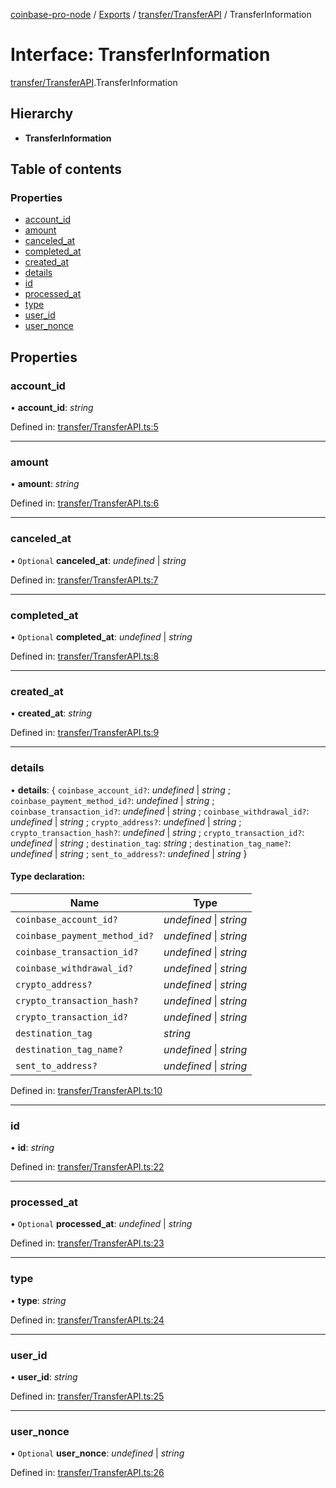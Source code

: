 [coinbase-pro-node](../../README.md) / [Exports](../../modules.md) / [transfer/TransferAPI](../../modules/transfer_transferapi.md) / TransferInformation

# Interface: TransferInformation

[transfer/TransferAPI](../../modules/transfer_transferapi.md).TransferInformation

## Hierarchy

- **TransferInformation**

## Table of contents

### Properties

- [account_id](transferapi.transferinformation.md#account_id)
- [amount](transferapi.transferinformation.md#amount)
- [canceled_at](transferapi.transferinformation.md#canceled_at)
- [completed_at](transferapi.transferinformation.md#completed_at)
- [created_at](transferapi.transferinformation.md#created_at)
- [details](transferapi.transferinformation.md#details)
- [id](transferapi.transferinformation.md#id)
- [processed_at](transferapi.transferinformation.md#processed_at)
- [type](transferapi.transferinformation.md#type)
- [user_id](transferapi.transferinformation.md#user_id)
- [user_nonce](transferapi.transferinformation.md#user_nonce)

## Properties

### account_id

• **account_id**: _string_

Defined in: [transfer/TransferAPI.ts:5](https://github.com/bennycode/coinbase-pro-node/blob/7d07dce/src/transfer/TransferAPI.ts#L5)

---

### amount

• **amount**: _string_

Defined in: [transfer/TransferAPI.ts:6](https://github.com/bennycode/coinbase-pro-node/blob/7d07dce/src/transfer/TransferAPI.ts#L6)

---

### canceled_at

• `Optional` **canceled_at**: _undefined_ \| _string_

Defined in: [transfer/TransferAPI.ts:7](https://github.com/bennycode/coinbase-pro-node/blob/7d07dce/src/transfer/TransferAPI.ts#L7)

---

### completed_at

• `Optional` **completed_at**: _undefined_ \| _string_

Defined in: [transfer/TransferAPI.ts:8](https://github.com/bennycode/coinbase-pro-node/blob/7d07dce/src/transfer/TransferAPI.ts#L8)

---

### created_at

• **created_at**: _string_

Defined in: [transfer/TransferAPI.ts:9](https://github.com/bennycode/coinbase-pro-node/blob/7d07dce/src/transfer/TransferAPI.ts#L9)

---

### details

• **details**: { `coinbase_account_id?`: _undefined_ \| _string_ ; `coinbase_payment_method_id?`: _undefined_ \| _string_ ; `coinbase_transaction_id?`: _undefined_ \| _string_ ; `coinbase_withdrawal_id?`: _undefined_ \| _string_ ; `crypto_address?`: _undefined_ \| _string_ ; `crypto_transaction_hash?`: _undefined_ \| _string_ ; `crypto_transaction_id?`: _undefined_ \| _string_ ; `destination_tag`: _string_ ; `destination_tag_name?`: _undefined_ \| _string_ ; `sent_to_address?`: _undefined_ \| _string_ }

#### Type declaration:

| Name                          | Type                    |
| ----------------------------- | ----------------------- |
| `coinbase_account_id?`        | _undefined_ \| _string_ |
| `coinbase_payment_method_id?` | _undefined_ \| _string_ |
| `coinbase_transaction_id?`    | _undefined_ \| _string_ |
| `coinbase_withdrawal_id?`     | _undefined_ \| _string_ |
| `crypto_address?`             | _undefined_ \| _string_ |
| `crypto_transaction_hash?`    | _undefined_ \| _string_ |
| `crypto_transaction_id?`      | _undefined_ \| _string_ |
| `destination_tag`             | _string_                |
| `destination_tag_name?`       | _undefined_ \| _string_ |
| `sent_to_address?`            | _undefined_ \| _string_ |

Defined in: [transfer/TransferAPI.ts:10](https://github.com/bennycode/coinbase-pro-node/blob/7d07dce/src/transfer/TransferAPI.ts#L10)

---

### id

• **id**: _string_

Defined in: [transfer/TransferAPI.ts:22](https://github.com/bennycode/coinbase-pro-node/blob/7d07dce/src/transfer/TransferAPI.ts#L22)

---

### processed_at

• `Optional` **processed_at**: _undefined_ \| _string_

Defined in: [transfer/TransferAPI.ts:23](https://github.com/bennycode/coinbase-pro-node/blob/7d07dce/src/transfer/TransferAPI.ts#L23)

---

### type

• **type**: _string_

Defined in: [transfer/TransferAPI.ts:24](https://github.com/bennycode/coinbase-pro-node/blob/7d07dce/src/transfer/TransferAPI.ts#L24)

---

### user_id

• **user_id**: _string_

Defined in: [transfer/TransferAPI.ts:25](https://github.com/bennycode/coinbase-pro-node/blob/7d07dce/src/transfer/TransferAPI.ts#L25)

---

### user_nonce

• `Optional` **user_nonce**: _undefined_ \| _string_

Defined in: [transfer/TransferAPI.ts:26](https://github.com/bennycode/coinbase-pro-node/blob/7d07dce/src/transfer/TransferAPI.ts#L26)
